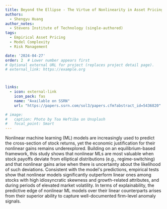 ```yaml
---
title: Beyond the Ellipse - The Virtue of Nonlinearity in Asset Pricing
authors: 
  - Shengyu Huang 
author_notes: 
  - Stevens Institute of Technology (single-authored)
tags:
  - Empirical Asset Pricing
  - Model Complexity 
  - Risk Management 

date: '2024-04-27'
order: 2  # Lower number appears first
# Optional external URL for project (replaces project detail page).
# external_link: https://example.org



links:
  - icon: external-link
    icon_pack: fas
    name: "Available on SSRN"
    url: "https://papers.ssrn.com/sol3/papers.cfm?abstract_id=5436820"

# image:
#   caption: Photo by Toa Heftiba on Unsplash
#   focal_point: Smart
---
```

Nonlinear machine learning (ML) models are increasingly used to predict the cross-section of stock returns, yet the economic justification for their nonlinear gains remains underexplored. Building on an equilibrium-based framework, this study shows that nonlinear MLs are most valuable when stock payoffs deviate from elliptical distributions (e.g., regime-switching) and that nonlinear gains arise when there is uncertainty about the likelihood of such deviations. Consistent with the model's predictions, empirical tests show that nonlinear models significantly outperform linear ones among stocks with high idiosyncratic skewness and growth-related attributes, and during periods of elevated market volatility. In terms of explainability, the predictive edge of nonlinear ML models over their linear counterparts arises from their superior ability to capture well-documented firm-level anomaly signals.